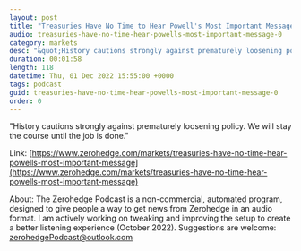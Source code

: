 ```yaml
---
layout: post
title: "Treasuries Have No Time to Hear Powell's Most Important Message"
audio: treasuries-have-no-time-hear-powells-most-important-message-0
category: markets
desc: "&quot;History cautions strongly against prematurely loosening policy. We will stay the course until the job is done.&quot;"
duration: 00:01:58
length: 118
datetime: Thu, 01 Dec 2022 15:55:00 +0000
tags: podcast
guid: treasuries-have-no-time-hear-powells-most-important-message-0
order: 0
---
```

&quot;History cautions strongly against prematurely loosening policy. We will stay the course until the job is done.&quot;

Link: [https://www.zerohedge.com/markets/treasuries-have-no-time-hear-powells-most-important-message](https://www.zerohedge.com/markets/treasuries-have-no-time-hear-powells-most-important-message)

About: The Zerohedge Podcast is a non-commercial, automated program, designed to give people a way to get news from Zerohedge in an audio format.  I am actively working on tweaking and improving the setup to create a better listening experience (October 2022).  Suggestions are welcome: [zerohedgePodcast@outlook.com](mailto:zerohedgePodcast@outlook.com)